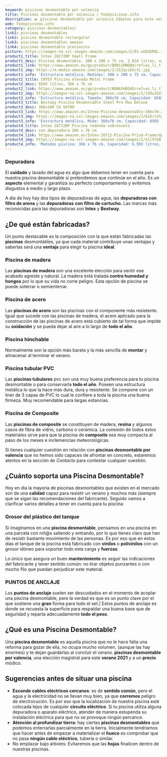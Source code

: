 ```yaml
---
keyword: piscinas desmontable por valencia
title: Piscinas desmontable por valencia | Todopiscinas.info
description: 🏊 piscinas desmontable por valencia Ideales para este verano 2021. Aquí puedes comprar piscinas desmontable por valencia y comparar con otras similares. No dejes escapar piscinas desmontable por valencia a un precio realmente tentador.
web: Todopiscinas.info
category: piscinas-desmontables/
link1: piscinas desmontables
link2: piscina desmontable rectangular
link3: piscinas desmontables amazon
link4: piscinas desmontable preciosios
picture: https://images-na.ssl-images-amazon.com/images/I/61-uUQ3GR8L.jpg
product1_title: Intex 28272NP Small Frame
product1_desc: Piscina desmontable, 300 x 200 x 75 cm, 3.834 litros, azul
product1_link: https://www.amazon.es/gp/product/B001IWNDDA/ref=as_li_tl?ie=UTF8&camp=3638&creative=24630&creativeASIN=B001IWNDDA&linkCode=as2&tag=todopiscinas0e-21&linkId=25b9d647487c889cb6ef56ed63f50ca1
product1_img: https://m.media-amazon.com/images/I/31ZqsiEkctL.jpg
product1_info: 'Estructura metálica, Medidas: 300 x 200 x 75 cm, Capacidad: 3.834 litros, Para 6 personas (+ 6 años), Fácil montaje, Forma rectangular'
product2_title: INTEX Piscina elevada Metal Frame
product2_desc: 6503 litros, 366 x 76 cm
product2_link: https://www.amazon.es/gp/product/B0065HDQ4O/ref=as_li_tl?ie=UTF8&camp=3638&creative=24630&creativeASIN=B0065HDQ4O&linkCode=as2&tag=todopiscinas0e-21&linkId=ed2430e3ba564d3527ee103df33ed7b3
product2_img: https://images-na.ssl-images-amazon.com/images/I/31Ou2GV2SAL.jpg
product2_info: 'Estructura metálica, Tamaño: 366x76 cm, Capacidad: 6503 litros, Forma circular, De 4 a 7 personas (+6 años)'
product3_title: Bestway Piscina Desmontable Steel Pro Max Deluxe
product3_desc: 366x100 Cm 56709
product3_link: https://www.amazon.es/Intex-Piscina-desmontable-366x76-28210NP/dp/B0065HDQ4O?__mk_es_ES=%C3%85M%C3%85%C5%BD%C3%95%C3%91&crid=25UQGV9HG2INI&dchild=1&keywords=piscinas+desmontables&qid=1615854176&sprefix=piscinas+dem%2Caps%2C201&sr=8-5&linkCode=ll1&tag=todopiscinas0e-21&linkId=34f200977c6cbaab1f3f4d9ac0e64755&language=es_ES&ref_=as_li_ss_tl
product3_img: https://images-na.ssl-images-amazon.com/images/I/616riV%2BiY3L.jpg
product3_info: 'Estructura metálica, Mide: 366x76 cm, Capacidad: 6503 litros, De 4 a 7 personas mayores de 6 años, Forma circular, Tecnología Super-Tough'
product4_title: Intex 26712NP Piscina redonda sobresuelo
product4_desc: con depuradora 366 x 76 cm
product4_link: https://www.amazon.es/Intex-26712-Piscina-Prism-Frame/dp/B07FB823GL?__mk_es_ES=%C3%85M%C3%85%C5%BD%C3%95%C3%91&dchild=1&keywords=piscinas+desmontables+con+depuradora&qid=1615936418&sr=8-5&linkCode=ll1&tag=todopiscinas0e-21&linkId=d98699de7830cd471766fa1daa36de34&language=es_ES&ref_=as_li_ss_tl
product4_img: https://images-na.ssl-images-amazon.com/images/I/41lX%2B-YpibL.jpg
product4_info: 'Medidas piscina: 366 x 76 cm, Capacidad: 6.503 litros, Incluye depuradora de cartucha A, Lona resistente triple capa'
---
```




### Depuradora

El **cuidado** y lavado del agua es algo que debemos tener en cuenta para nuestra piscina desmontable si pretendemos que continúe en el año. Es un **aspecto** elemental y garantiza su perfecto comportamiento y evitemos disgustos a medio y largo plazo.

A día de hoy hay dos tipos de depuradoras de agua, las **depuradoras con filtro de arena** y  las **depuradoras** **con filtro de cartucho.** Las marcas más reconocidas para las depuradoras son **Intex** y **Bestway**.


## ¿De qué  están fabricadas?

Un punto destacable es la composición con la que están fabricadas las **piscinas** desmontables, ya que cada material contribuye unas ventajas y saberlas  será una **ventaja** para elegir tu piscina **ideal**.


### Piscina de madera

Las **piscinas de madera** son una excelente elección para sentir ese acabado agreste y natural. La madera está tratada **contra humedad y hongos** por lo que su vida no corre peligro. Esta opción de piscina se puede soterrar o semienterrar.


### Piscina de acero

Las **piscinas de acero** son las piscinas con el componente más resistente. Igual que sucede con las piscinas de madera, el acero aplicado para la construcción de las piscinas de acero está cubierto de tal forma que impide su **oxidación** y se pueda dejar al aire a lo largo de **todo el año**.


### Piscina hinchable

Normalmente son la opción más barata y la más sencilla de **montar** y almacenar al terminar el verano.


### Piscina tubular PVC

Las **piscinas tubulares** pvc son una muy buena preferencia para tu piscina desmontable o para conservarla **todo el año**. Poseen una estructura metálica lo que la hace más dura, dura y resistente. Se compone con un liner de 3 capas de PVC lo cual le confiere a toda la piscina una buena firmeza. Muy recomendable para largas estancias.


### Piscina de Composite

Las **piscinas de composite** se constituyen de madera, **resina** y algunos casos de fibra de vidrio, carbono o cerámica. La conexión de todos estos materiales sirve para que la piscina de **composite** sea muy compacta al paso de los meses e inclemencias meteorológicas.

Si tienes cualquier cuestión en relación con **piscinas desmontable por valencia** que no hemos sido capaces de afrontar en concreto, estaremos atentos en la sección de _Contacto_ para contestar cualquier cuestión.


## ¿Cuánto soporta una Piscina Desmontable?

Hoy en dia la mayoría de piscinas desmontables que existen en el mercado son de una **calidad** capaz para resistir un verano y muchos más (siempre que se sigan las recomendaciones del fabricante). Seguido vamos a clarificar varios detalles a tener en cuenta para tu piscina:


### Grosor del plástico del tanque

Si imaginamos en una **piscina desmontable**, pensamos en una piscina en una parcela con niñ@s saliendo y entrando, por lo que tienes claro que han de resistir bastante movimiento de las personas. Es por eso que en estos días el tanque de la piscina está fabricado con **vinilos** o **polivinilos** con un grosor idóneo para soportar todo esta carga y **fuerzas**.

Lo único que asegura un	 buen **mantenimiento** es seguir las indicaciones del fabricante y tener sentido común: no tirar objetos punzantes o con mucho filo que puedan perjudicar este material.


### PUNTOS DE ANCLAJE

Los **puntos de anclaje** suelen ser descuidados en el momento de acoplar una piscina desmontable, pero la verdad es que es un punto clave por el que sostiene una **gran** forma para todo el set.| Estos puntos de anclaje es donde se recuesta la superficie para respaldar una buena base que de seguridad y reparta adecuadamente **todo el peso**.

<brand-panel :title=product1_title :desc=product1_desc :img=product1_img :link=product1_link></brand-panel>

<stats-list :link1=link1 :link2=link2 :link3=link3 :link4=link4 :category=category></stats-list>
## ¿Qué es una Piscina Desmontable?

Una **piscina desmontable** es aquella piscina que no le hace falta una reforma para gozar de ella, no ocupa mucho volumen, (aunque las hay enormes) y te dejan guardarlas al concluir el verano.  **piscinas desmontable por valencia**, una elección magistral para este **verano 2021** y a un **precio** módico.


## Sugerencias antes de situar una piscina



*   **Esconde cables eléctricos cercanos**: es de **sentido común**, pero el agua y la electricidad no se llevan muy bien, ya que **corremos** peligro de electrocución. Es por eso que la localización de nuestra piscina esté colocada lejos de cualquier **circuito eléctrico**. Si tu piscina utiliza alguna depuradora o aparato eléctrico, atender de manera estupenda su instalación eléctrica para que no se provoque ningún percance.
*   **Atención al profundizar tierra:** hay ciertas **piscinas desmontables** que podemos enterrarlas parcialmente en la tierra. Inicialmente tendríamos que hacer antes de empezar a materializar el **hueco** es comprobar que no pasa **ningún cable eléctrico**, tubería o similar.
*   No emplazar bajo árboles: Evitaremos que las **hojas** finalicen dentro de nuestras piscinas.

<external-banner></external-banner>
